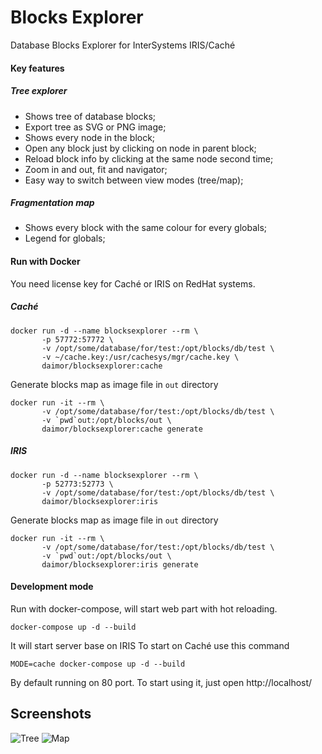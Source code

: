 # Blocks Explorer
Database Blocks Explorer for InterSystems IRIS/Caché

#### Key features
##### Tree explorer
+ Shows tree of database blocks;
+ Export tree as SVG or PNG image;
+ Shows every node in the block;
+ Open any block just by clicking on node in parent block;
+ Reload block info by clicking at the same node second time;
+ Zoom in and out, fit and navigator;
+ Easy way to switch between view modes (tree/map);

##### Fragmentation map
+ Shows every block with the same colour for every globals;
+ Legend for globals;

#### Run with Docker
You need license key for Caché or IRIS on RedHat systems.
##### Caché
```
docker run -d --name blocksexplorer --rm \
       -p 57772:57772 \
       -v /opt/some/database/for/test:/opt/blocks/db/test \
       -v ~/cache.key:/usr/cachesys/mgr/cache.key \
       daimor/blocksexplorer:cache
```
Generate blocks map as image file in `out` directory
```
docker run -it --rm \
       -v /opt/some/database/for/test:/opt/blocks/db/test \
       -v `pwd`out:/opt/blocks/out \
       daimor/blocksexplorer:cache generate
```

##### IRIS
```
docker run -d --name blocksexplorer --rm \
       -p 52773:52773 \
       -v /opt/some/database/for/test:/opt/blocks/db/test \
       daimor/blocksexplorer:iris
```

Generate blocks map as image file in `out` directory
```
docker run -it --rm \
       -v /opt/some/database/for/test:/opt/blocks/db/test \
       -v `pwd`out:/opt/blocks/out \
       daimor/blocksexplorer:iris generate
```


#### Development mode
Run with docker-compose, will start web part with hot reloading.
```
docker-compose up -d --build
```
It will start server base on IRIS
To start on Caché use this command
```
MODE=cache docker-compose up -d --build
```
By default running on 80 port. To start using it, just open http://localhost/

## Screenshots

![Tree](https://cloud.githubusercontent.com/assets/1212251/9978584/f4964ada-5f40-11e5-8b23-2d20cb03e7b1.png)
![Map](https://cloud.githubusercontent.com/assets/1212251/9978586/f967a3e2-5f40-11e5-82a4-8588d47340b5.png)

